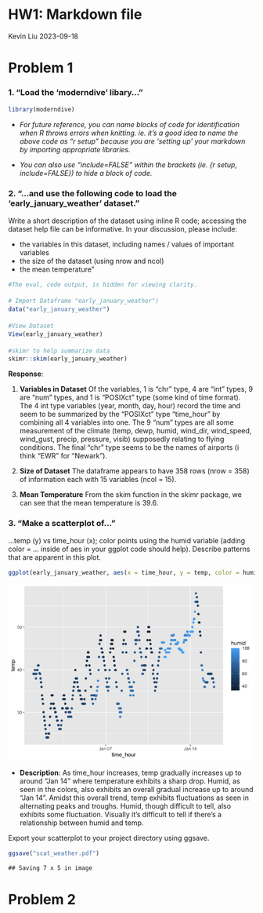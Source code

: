 HW1: Markdown file
================
Kevin Liu
2023-09-18

# Problem 1

### 1. “Load the ‘moderndive’ libary…”

``` r
library(moderndive)
```

- *For future reference, you can name blocks of code for identification
  when R throws errors when knitting. ie. it’s a good idea to name the
  above code as “r setup” because you are ‘setting up’ your markdown by
  importing appropriate libraries.*

- *You can also use “include=FALSE” within the brackets (ie. {r setup,
  include=FALSE}) to hide a block of code.*

### 2. “…and use the following code to load the ‘early_january_weather’ dataset.”

Write a short description of the dataset using inline R code; accessing
the dataset help file can be informative. In your discussion, please
include:

- the variables in this dataset, including names / values of important
  variables
- the size of the dataset (using nrow and ncol)
- the mean temperature”

``` r
#The eval, code output, is hidden for viewing clarity.

# Import Dataframe "early_january_weather")
data("early_january_weather")

#View Dataset
View(early_january_weather)

#skimr to help summarize data
skimr::skim(early_january_weather)
```

**Response**:

1.  **Variables in Dataset** Of the variables, 1 is “chr” type, 4 are
    “int” types, 9 are “num” types, and 1 is “POSIXct” type (some kind
    of time format). The 4 int type variables (year, month, day, hour)
    record the time and seem to be summarized by the “POSIXct” type
    “time_hour” by combining all 4 variables into one. The 9 “num” types
    are all some measurement of the climate (temp, dewp, humid,
    wind_dir, wind_speed, wind_gust, precip, pressure, visib) supposedly
    relating to flying conditions. The final “chr” type seems to be the
    names of airports (i think “EWR” for “Newark”).

2.  **Size of Dataset** The dataframe appears to have 358 rows (nrow
    = 358) of information each with 15 variables (ncol = 15).

3.  **Mean Temperature** From the skim function in the skimr package, we
    can see that the mean temperature is 39.6.

### 3. “Make a scatterplot of…”

…temp (y) vs time_hour (x); color points using the humid variable
(adding color = … inside of aes in your ggplot code should help).
Describe patterns that are apparent in this plot.

``` r
ggplot(early_january_weather, aes(x = time_hour, y = temp, color = humid)) + geom_point()
```

![](p8105_hw1_kl3453_files/figure-gfm/unnamed-chunk-3-1.png)<!-- -->

- **Description**: As time_hour increases, temp gradually increases up
  to around “Jan 14” where temperature exhibits a sharp drop. Humid, as
  seen in the colors, also exhibits an overall gradual increase up to
  around “Jan 14”. Amidst this overall trend, temp exhibits fluctuations
  as seen in alternating peaks and troughs. Humid, though difficult to
  tell, also exhibits some fluctuation. Visually it’s difficult to tell
  if there’s a relationship between humid and temp.

Export your scatterplot to your project directory using ggsave.

``` r
ggsave("scat_weather.pdf")
```

    ## Saving 7 x 5 in image

# Problem 2
